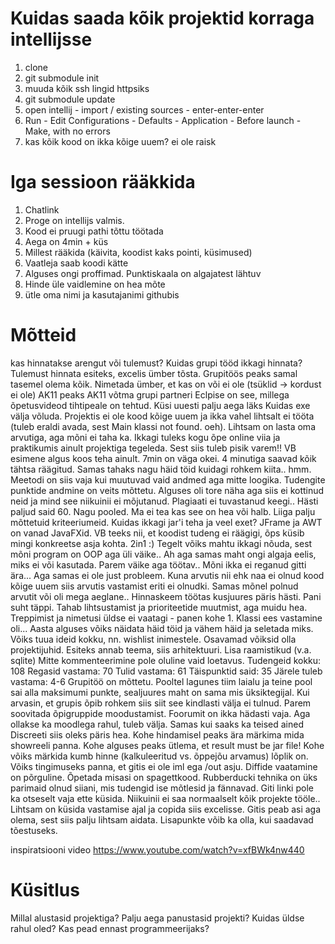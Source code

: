 # Kuidas saada kõik projektid korraga intellijsse

1. clone
1. git submodule init
1. muuda kõik ssh lingid httpsiks
1. git submodule update
1. open intellij - import / existing sources - enter-enter-enter
1. Run - Edit Configurations - Defaults - Application - Before launch - Make, with no errors
1. kas kõik kood on ikka kõige uuem? ei ole raisk

# Iga sessioon rääkkida

1. Chatlink
1. Proge on intellijs valmis.
1. Kood ei pruugi pathi tõttu töötada
1. Aega on 4min + küs
1. Millest rääkida (käivita, koodist kaks pointi, küsimused)
1. Vaatleja saab koodi kätte
1. Alguses ongi proffimad. Punktiskaala on algajatest lähtuv
1. Hinde üle vaidlemine on hea mõte
1. ütle oma nimi ja kasutajanimi githubis

# Mõtteid

kas hinnatakse arengut või tulemust?
Kuidas grupi tööd ikkagi hinnata?
Tulemust hinnata esiteks, excelis ümber tõsta.
Grupitöös peaks samal tasemel olema kõik.
Nimetada ümber, et kas on või ei ole (tsüklid -> kordust ei ole)
AK11 peaks AK11 võtma grupi partneri
Eclpise on see, millega õpetusvideod tihtipeale on tehtud.
Küsi uuesti palju aega läks
Kuidas exe välja võluda.
Projektis ei ole kood kõige uuem ja ikka vahel lihtsalt ei tööta (tuleb eraldi avada, sest Main klassi not found. oeh). Lihtsam on lasta oma arvutiga, aga mõni ei taha ka.
Ikkagi tuleks kogu õpe online viia ja praktikumis ainult projektiga tegeleda. Sest siis tuleb pisik varem!! VB esimene algus koos teha ainult.
7min on väga okei. 4 minutiga saavad kõik tähtsa räägitud.
Samas tahaks nagu häid töid kuidagi rohkem kiita.. hmm.
Meetodi on siis vaja kui muutuvad vaid andmed aga mitte loogika.
Tudengite punktide andmine on veits mõttetu. Alguses oli tore näha aga siis ei kottinud neid ja mind see niikuinii ei mõjutanud. Plagiaati ei tuvastanud keegi..
Hästi paljud said 60. Nagu pooled. Ma ei tea kas see on hea või halb.
Liiga palju mõttetuid kriteeriumeid.
Kuidas ikkagi jar'i teha ja veel exet?
JFrame ja AWT on vanad JavaFXid.
VB teeks nii, et koodist tudeng ei räägigi, õps küsib mingi konkreetse asja kohta. 2in1 :)
Tegelt võiks mahtu ikkagi nõuda, sest mõni program on OOP aga üli väike.. Ah aga samas maht ongi algaja eelis, miks ei või kasutada. Parem väike aga töötav..
Mõni ikka ei reganud gitti ära... Aga samas ei ole just probleem. Kuna arvutis nii ehk naa ei olnud kood kõige uuem siis arvutis vastamist eriti ei olnudki. Samas mõnel polnud arvutit või oli mega aeglane..
Hinnaskeem töötas kusjuures päris hästi. Pani suht täppi. Tahab lihtsustamist ja prioriteetide muutmist, aga muidu hea.
Treppimist ja nimetusi üldse ei vaatagi - panen kohe 1.
Klassi ees vastamine oli...
Aasta alguses võiks näidata häid töid ja vähem häid ja seletada miks.
Võiks tuua ideid kokku, nn. wishlist inimestele.
Osavamad võiksid olla projektijuhid. Esiteks annab teema, siis arhitektuuri.
Lisa raamistikud (v.a. sqlite)
Mitte kommenteerimine pole oluline vaid loetavus.
Tudengeid kokku: 108
Regasid vastama: 70
Tulid vastama: 61
Täispunktid said: 35
Järele tuleb vastama: 4-6
Grupitöö on mõttetu. Pooltel lagunes tiim laialu ja teine pool sai alla maksimumi punkte, sealjuures maht on sama mis üksiktegijal. Kui arvasin, et grupis õpib rohkem siis siit see kindlasti välja ei tulnud. Parem soovitada õpigruppide moodustamist.
Foorumit on ikka hädasti vaja. Aga ollakse ka moodlega rahul, tuleb välja. Samas kui saaks ka teised ained Discreeti siis oleks päris hea.
Kohe hindamisel peaks ära märkima mida showreeli panna.
Kohe alguses peaks ütlema, et result must be jar file!
Kohe võiks märkida kumb hinne (kalkuleeritud vs. õppejõu arvamus) lõplik on.
Võiks tingimuseks panna, et gitis ei ole iml ega /out asju. Diffide vaatamine on põrguline.
Õpetada misasi on spagettkood.
Rubberducki tehnika on üks parimaid olnud siiani, mis tudengid ise mõtlesid ja fännavad.
Giti linki pole ka otseselt vaja ette küsida. Niikuinii ei saa normaalselt kõik projekte tööle.. Lihtsam on küsida vastamise ajal ja copida siis excelisse. Gitis peab asi aga olema, sest siis palju lihtsam aidata. Lisapunkte võib ka olla, kui saadavad tõestuseks.

inspiratsiooni video https://www.youtube.com/watch?v=xfBWk4nw440

# Küsitlus

Millal alustasid projektiga?
Palju aega panustasid projekti?
Kuidas üldse rahul oled?
Kas pead ennast programmeerijaks?
